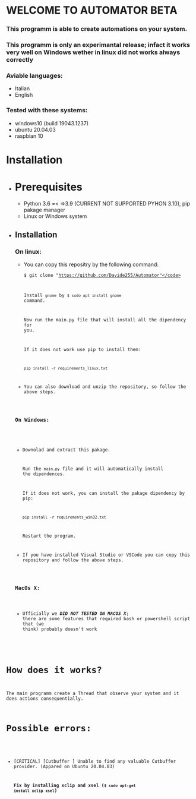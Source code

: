 # WELCOME TO AUTOMATOR BETA 

### This programm is able to create automations on your system.
### This programm is only an experimantal release; infact it works very well on Windows wether in linux did not works always correctly

### Aviable languages:
  * Italian
  * English

### Tested with these systems: 
  * windows10 (build 19043.1237)
  * ubuntu 20.04.03
  * raspbian 10 

# Installation
 - # Prerequisites

   - Python 3.6 =< =>3.9 (CURRENT NOT SUPPORTED PYHON 3.10), pip pakage manager 
   - Linux or Windows system

 - ## Installation

   ### On linux:
   
    - You can copy this repositry by the following command:
 
      <code>$ git clone "https://github.com/Davide255/Automator"</code>
         
      Install <code>gnome</code> by <code>$ sudo apt install gnome</code> command.
     
      Now run the main.py file that will install all the dipendency for you.

      If it does not work use pip to install them:
     
      <code>pip install -r requirements_linux.txt</code>
     
    - You can also download and unzip the repository, so follow the above steps.

   ### On Windows:
    
    - Downolad and extract this pakage.
     
      Run the <code>main.py</code> file and it will automatically install the dipendences.
   
      If it does not work, you can install the pakage dipendency by pip: 
     
      <code>pip install -r requirements_win32.txt</code>
      
      Restart the program.

    - If you have installed Visual Studio or VSCode you can copy this repository
      and follow the above steps.
      

   ### MacOs X:

    - Ufficially we _**DID NOT TESTED ON MACOS X**_; there are some features
      that required bash or powershell script that (we think) probably doesn't work

# How does it works?

The main programm create a Thread that observe your system and it does actions consequentially.

# Possible errors:

- [CRITICAL] [Cutbuffer ] Unable to find any valuable Cutbuffer provider. (Appared on Ubuntu 20.04.03)
    
  **Fix by installing xclip and xsel (<code>$ sudo apt-get install xclip xsel</code>)**

